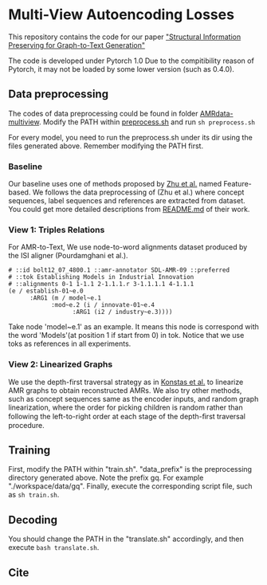 # Multi-View Autoencoding Losses

This repository contains the code for our paper ["Structural Information Preserving for Graph-to-Text Generation"](https://)

The code is developed under Pytorch 1.0 Due to the compitibility reason of Pytorch, it may not be loaded by some lower version (such as 0.4.0).

## Data preprocessing 
The codes of data preprocessing could be found in folder [AMRdata-multiview](https://github.com/Soistesimmer/work-code-20190910/tree/master/AMRdata-multiview). Modify the PATH within [preprocess.sh](https://github.com/Soistesimmer/work-code-20190910/blob/master/AMRdata-multiview/preprocess.sh) and run ```sh preprocess.sh```

For every model, you need to run the preprocess.sh under its dir using the files generated above. Remember modifying the PATH first.

### Baseline 

Our baseline uses one of methods proposed by [Zhu et al.](https://github.com/Amazing-J/structural-transformer) named Feature-based. We follows the data preprocessing of (Zhu et al.) where concept sequences, label sequences and references are extracted from dataset. You could get more detailed descriptions from [README.md](https://github.com/Amazing-J/structural-transformer/blob/master/README.md) of their work.

### View 1: Triples Relations

For AMR-to-Text, We use node-to-word alignments dataset produced by the ISI aligner (Pourdamghani et al.).
```
# ::id bolt12_07_4800.1 ::amr-annotator SDL-AMR-09 ::preferred
# ::tok Establishing Models in Industrial Innovation
# ::alignments 0-1 1-1.1 2-1.1.1.r 3-1.1.1.1 4-1.1.1
(e / establish-01~e.0 
      :ARG1 (m / model~e.1 
            :mod~e.2 (i / innovate-01~e.4 
                  :ARG1 (i2 / industry~e.3))))
```
Take node 'model~e.1' as an example. It means this node is correspond with the word 'Models'(at position 1 if start from 0) in tok. Notice that we use toks as references in all experiments.

### View 2: Linearized Graphs

We use the depth-first traversal strategy as in [Konstas et al.](https://github.com/sinantie/NeuralAmr) to linearize AMR graphs to obtain reconstructed AMRs. We also try other methods, such as concept sequences same as the encoder inputs, and random graph linearization, where the order for picking children is random rather than following the left-to-right order at each stage of the depth-ﬁrst traversal procedure.


## Training 

First, modify the PATH within "train.sh". "data_prefix" is the preprocessing directory generated above. Note the prefix gq. For example "./workspace/data/gq". Finally, execute the corresponding script file, such as ```sh train.sh```.

## Decoding 

You should change the PATH in the "translate.sh" accordingly, and then execute ```bash translate.sh```. 

## Cite 
